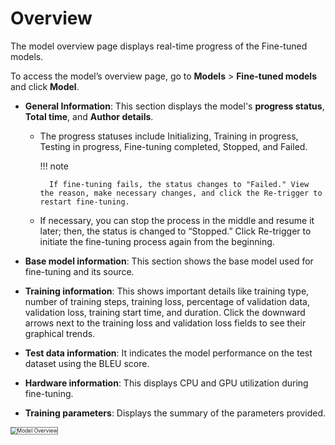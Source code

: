 # Overview


The model overview page displays real-time progress of the Fine-tuned models. 

To access the model’s overview page,  go to  **Models** > **Fine-tuned models** and click **Model**.



* **General Information**: This section displays the model's **progress status**, **Total time**, and **Author details**.  

    * The progress statuses include Initializing, Training in progress, Testing in progress, Fine-tuning completed, Stopped, and Failed.

        !!! note

            If fine-tuning fails, the status changes to "Failed." View the reason, make necessary changes, and click the Re-trigger to restart fine-tuning.

    * If necessary, you can stop the process in the middle and resume it later; then, the status is changed to “Stopped.” Click Re-trigger to initiate the fine-tuning process again from the beginning.

* **Base model information**: This section shows the base model used for fine-tuning and its source.

* **Training information**: This shows important details like training type, number of training steps, training loss, percentage of validation data, validation loss, training start time, and duration. Click the downward arrows next to the training loss and validation loss fields to see their graphical trends.

* **Test data information**: It indicates the model performance on the test dataset using the BLEU score.

* **Hardware information**: This displays CPU and GPU utilization during fine-tuning.

* **Training parameters**: Displays the summary of the parameters provided.

<img src="../images/model-overview.png" alt="Model Overview" title="Model Overview" style="border: 1px solid gray; zoom:60%;">